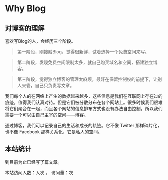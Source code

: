 # Why Blog
## 对博客的理解
喜欢写Blog的人，会经历三个阶段。
>第一阶段，刚接触Blog，觉得很新鲜，试着选择一个免费空间来写。

>第二阶段，发现免费空间限制太多，就自己购买域名和空间，搭建独立博客。

>第三阶段，觉得独立博客的管理太麻烦，最好在保留控制权的前提下，让别人来管，自己只负责写文章。
 
我们每个人的在网络上产生的数据越来越多，这些信息是我们在互联网上存在过的痕迹，值得我们认真对待。但是它们被分散分布在各个网站上。很多时候我们很难将它们聚合在一起，而且各个网站的信息排布方式也没有办法自由控制，所以我们需要一个可以由自己主宰的空间——博客。

通过博客，我们可以记录自己的生活和成长的轨迹。它不像 Twitter 那样碎片化，也不像 Facebook 那样关系化，它是私人的空间。

## 本站统计

到目前为止已经写了<code class="article_number"></code>篇文章。

本站访问人数：<code class="site_uv"></code>人次 ， 访问量：<code class="site_pv"></code>次

